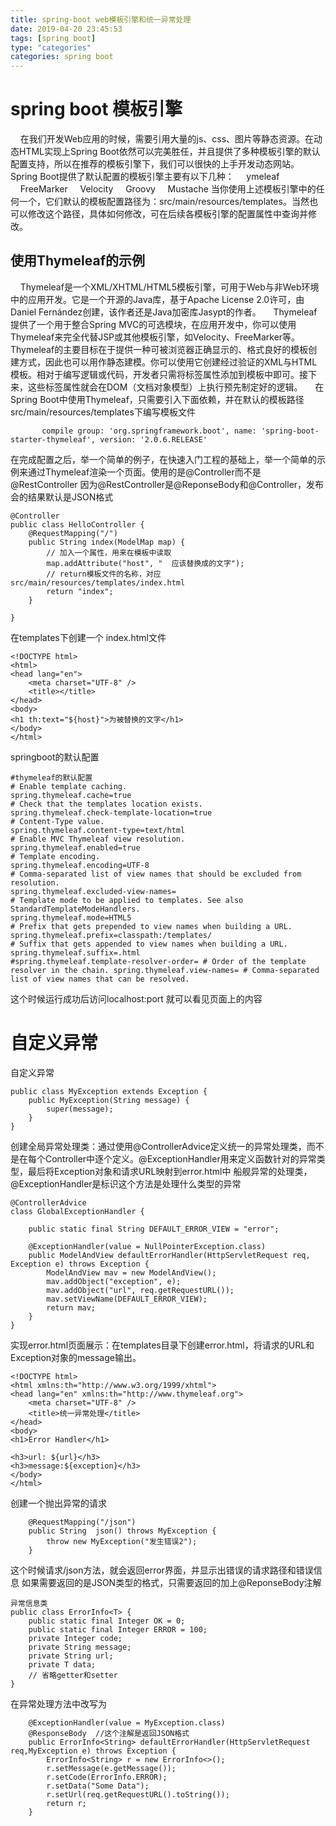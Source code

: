 ```yaml
---
title: spring-boot web模板引擎和统一异常处理
date: 2019-04-20 23:45:53
tags: [spring boot]
type: "categories"
categories: spring boot
---
```

#  spring boot 模板引擎
&nbsp;&nbsp;&nbsp;&nbsp;在我们开发Web应用的时候，需要引用大量的js、css、图片等静态资源。在动态HTML实现上Spring Boot依然可以完美胜任，并且提供了多种模板引擎的默认配置支持，所以在推荐的模板引擎下，我们可以很快的上手开发动态网站。
Spring Boot提供了默认配置的模板引擎主要有以下几种：
&nbsp;&nbsp;&nbsp;&nbsp;ymeleaf
&nbsp;&nbsp;&nbsp;&nbsp;FreeMarker
&nbsp;&nbsp;&nbsp;&nbsp;Velocity
&nbsp;&nbsp;&nbsp;&nbsp;Groovy
&nbsp;&nbsp;&nbsp;&nbsp;Mustache
当你使用上述模板引擎中的任何一个，它们默认的模板配置路径为：src/main/resources/templates。当然也可以修改这个路径，具体如何修改，可在后续各模板引擎的配置属性中查询并修改。

## 使用Thymeleaf的示例
&nbsp;&nbsp;&nbsp;&nbsp;Thymeleaf是一个XML/XHTML/HTML5模板引擎，可用于Web与非Web环境中的应用开发。它是一个开源的Java库，基于Apache License 2.0许可，由Daniel Fernández创建，该作者还是Java加密库Jasypt的作者。
&nbsp;&nbsp;&nbsp;&nbsp;Thymeleaf提供了一个用于整合Spring MVC的可选模块，在应用开发中，你可以使用Thymeleaf来完全代替JSP或其他模板引擎，如Velocity、FreeMarker等。Thymeleaf的主要目标在于提供一种可被浏览器正确显示的、格式良好的模板创建方式，因此也可以用作静态建模。你可以使用它创建经过验证的XML与HTML模板。相对于编写逻辑或代码，开发者只需将标签属性添加到模板中即可。接下来，这些标签属性就会在DOM（文档对象模型）上执行预先制定好的逻辑。
&nbsp;&nbsp;&nbsp;&nbsp;在Spring Boot中使用Thymeleaf，只需要引入下面依赖，并在默认的模板路径src/main/resources/templates下编写模板文件
```
       compile group: 'org.springframework.boot', name: 'spring-boot-starter-thymeleaf', version: '2.0.6.RELEASE'
```
在完成配置之后，举一个简单的例子，在快速入门工程的基础上，举一个简单的示例来通过Thymeleaf渲染一个页面。使用的是@Controller而不是@RestController 因为@RestController是@ReponseBody和@Controller，发布会的结果默认是JSON格式
```
@Controller
public class HelloController {
    @RequestMapping("/")
    public String index(ModelMap map) {
        // 加入一个属性，用来在模板中读取
        map.addAttribute("host", "  应该替换成的文字");
        // return模板文件的名称，对应src/main/resources/templates/index.html
        return "index";  
    }

}
```
在templates下创建一个 index.html文件
```
<!DOCTYPE html>
<html>
<head lang="en">
    <meta charset="UTF-8" />
    <title></title>
</head>
<body>
<h1 th:text="${host}">为被替换的文字</h1>
</body>
</html>
```
springboot的默认配置
```
#thymeleaf的默认配置
# Enable template caching.
spring.thymeleaf.cache=true
# Check that the templates location exists.
spring.thymeleaf.check-template-location=true
# Content-Type value.
spring.thymeleaf.content-type=text/html
# Enable MVC Thymeleaf view resolution.
spring.thymeleaf.enabled=true
# Template encoding.
spring.thymeleaf.encoding=UTF-8 
# Comma-separated list of view names that should be excluded from resolution.
spring.thymeleaf.excluded-view-names=
# Template mode to be applied to templates. See also StandardTemplateModeHandlers.
spring.thymeleaf.mode=HTML5
# Prefix that gets prepended to view names when building a URL.
spring.thymeleaf.prefix=classpath:/templates/
# Suffix that gets appended to view names when building a URL.
spring.thymeleaf.suffix=.html
#spring.thymeleaf.template-resolver-order= # Order of the template resolver in the chain. spring.thymeleaf.view-names= # Comma-separated list of view names that can be resolved.

```
这个时候运行成功后访问localhost:port  就可以看见页面上的内容
# 自定义异常
自定义异常
```
public class MyException extends Exception {
    public MyException(String message) {
        super(message);
    }
}
```
创建全局异常处理类：通过使用@ControllerAdvice定义统一的异常处理类，而不是在每个Controller中逐个定义。@ExceptionHandler用来定义函数针对的异常类型，最后将Exception对象和请求URL映射到error.html中
船舰异常的处理类，@ExceptionHandler是标识这个方法是处理什么类型的异常
```
@ControllerAdvice
class GlobalExceptionHandler {

    public static final String DEFAULT_ERROR_VIEW = "error";

    @ExceptionHandler(value = NullPointerException.class)
    public ModelAndView defaultErrorHandler(HttpServletRequest req, Exception e) throws Exception {
        ModelAndView mav = new ModelAndView();
        mav.addObject("exception", e);
        mav.addObject("url", req.getRequestURL());
        mav.setViewName(DEFAULT_ERROR_VIEW);
        return mav;
    }
}
```
实现error.html页面展示：在templates目录下创建error.html，将请求的URL和Exception对象的message输出。
```
<!DOCTYPE html>
<html xmlns:th="http://www.w3.org/1999/xhtml">
<head lang="en" xmlns:th="http://www.thymeleaf.org">
    <meta charset="UTF-8" />
    <title>统一异常处理</title>
</head>
<body>
<h1>Error Handler</h1>

<h3>url: ${url}</h3>
<h3>message:${exception}</h3>
</body>
</html>
```
创建一个抛出异常的请求
```
	@RequestMapping("/json")
    public String  json() throws MyException {
        throw new MyException("发生错误2");
    }
```
这个时候请求/json方法，就会返回error界面，并显示出错误的请求路径和错误信息
如果需要返回的是JSON类型的格式，只需要返回的加上@ReponseBody注解
```
异常信息类
public class ErrorInfo<T> {
    public static final Integer OK = 0;
    public static final Integer ERROR = 100;
    private Integer code;
    private String message;
    private String url;
    private T data;
    // 省略getter和setter
}
```
在异常处理方法中改写为
```
    @ExceptionHandler(value = MyException.class)
    @ResponseBody  //这个注解是返回JSON格式
    public ErrorInfo<String> defaultErrorHandler(HttpServletRequest req,MyException e) throws Exception {
        ErrorInfo<String> r = new ErrorInfo<>();
        r.setMessage(e.getMessage());
        r.setCode(ErrorInfo.ERROR);
        r.setData("Some Data");
        r.setUrl(req.getRequestURL().toString());
        return r;
    }
```


